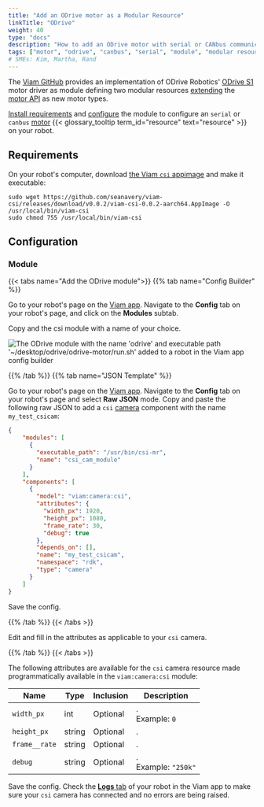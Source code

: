 ```yaml
---
title: "Add an ODrive motor as a Modular Resource"
linkTitle: "ODrive"
weight: 40
type: "docs"
description: "How to add an ODrive motor with serial or CANbus communication as a modular resource of your robot."
tags: ["motor", "odrive", "canbus", "serial", "module", "modular resources", "Python", "python SDK", "CAN"]
# SMEs: Kim, Martha, Rand
---
```


The [Viam GitHub](https://github.com/viamrobotics/odrive) provides an implementation of ODrive Robotics' [ODrive S1](https://odriverobotics.com/shop/odrive-s1) motor driver as module defining two modular resources [extending](/extend/modular-resources/) the [motor API](/components/motor/#api) as new motor types.

[Install requirements](#requirements) and [configure](#configuration) the module to configure an `serial` or `canbus` [motor](/components/motor/) {{< glossary_tooltip term_id="resource" text="resource" >}} on your robot.

## Requirements

On your robot's computer, download [the Viam `csi` appimage](https://github.com/viamrobotics/odrive) and make it executable:

``` {class="command-line" data-prompt="$"}
sudo wget https://github.com/seanavery/viam-csi/releases/download/v0.0.2/viam-csi-0.0.2-aarch64.AppImage -O /usr/local/bin/viam-csi
sudo chmod 755 /usr/local/bin/viam-csi
```

## Configuration

### Module

{{< tabs name="Add the ODrive module">}}
{{% tab name="Config Builder" %}}

Go to your robot's page on the [Viam app](https://app.viam.com/).
Navigate to the **Config** tab on your robot's page, and click on the **Modules** subtab.

Copy and  the csi module with a name of your choice.

![The ODrive module with the name 'odrive' and executable path '~/desktop/odrive/odrive-motor/run.sh' added to a robot in the Viam app config builder](/extend/modular-resources/add-odrive/add-odrive-module-ui.png)

{{% /tab %}}
{{% tab name="JSON Template" %}}

Go to your robot's page on the [Viam app](https://app.viam.com/).
Navigate to the **Config** tab on your robot's page and select **Raw JSON** mode.
Copy and paste the following raw JSON to add a `csi` [camera](/components/camera) component with the name `my_test_csicam`:

```json {class="line-numbers linkable-line-numbers"}
{
    "modules": [
      {
        "executable_path": "/usr/bin/csi-mr",
        "name": "csi_cam_module"
      }
    ],
    "components": [
      {
        "model": "viam:camera:csi",
        "attributes": {
          "width_px": 1920,
          "height_px": 1080,
          "frame_rate": 30,
          "debug": true
        },
        "depends_on": [],
        "name": "my_test_csicam",
        "namespace": "rdk",
        "type": "camera"
      }
    ]
}
```

Save the config.

{{% /tab %}}
{{< /tabs >}}

Edit and fill in the attributes as applicable to your `csi` camera.

{{% /tab %}}
{{< /tabs >}}

The following attributes are available for the `csi` camera resource made programmatically available in the `viam:camera:csi` module:

| Name | Type | Inclusion | Description |
| ---- | ---- | --------- | ----------- |
| `width_px` | int | Optional | . <br> Example: `0` |
| `height_px` | string | Optional | . |
| `frame__rate` | string | Optional | . |
| `debug` | string | Optional | . <br> Example: `"250k"` |

Save the config.
Check the [**Logs** tab](/program/debug/) of your robot in the Viam app to make sure your `csi` camera has connected and no errors are being raised.
